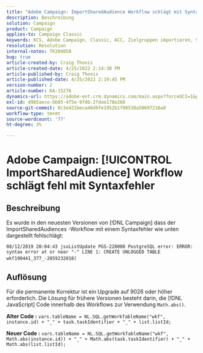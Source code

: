 ```yaml
---
title: "Adobe Campaign: ImportSharedAudience Workflow schlägt mit Syntaxfehler fehl."
description: Beschreibung
solution: Campaign
product: Campaign
applies-to: Campaign Classic
keywords: KCS, Adobe Campaign, Classic, ACC, Zielgruppen importieren, Syntaxfehler
resolution: Resolution
internal-notes: TK204050
bug: true
article-created-by: Craig Thonis
article-created-date: 4/25/2022 2:14:30 PM
article-published-by: Craig Thonis
article-published-date: 4/25/2022 2:19:45 PM
version-number: 2
article-number: KA-15276
dynamics-url: https://adobe-ent.crm.dynamics.com/main.aspx?forceUCI=1&pagetype=entityrecord&etn=knowledgearticle&id=19d73c03-a2c4-ec11-a7b6-0022480a1ec2
exl-id: d985aece-bb05-4f5e-97d6-2fdae178e260
source-git-commit: 0c3e421beca46d9fe1952b1f98538a50697216a0
workflow-type: tm+mt
source-wordcount: '77'
ht-degree: 3%

---
```


# Adobe Campaign: [!UICONTROL ImportSharedAudience] Workflow schlägt fehl mit Syntaxfehler

## Beschreibung


Es wurde in den neuesten Versionen von [!DNL Campaign] dass der ImportSharedAudiences -Workflow mit einem Syntaxfehler wie unten dargestellt fehlschlägt:

`08/12/2019 20:04:43 jsxListUpdate PGS-220000 PostgreSQL error: ERROR:  syntax error at or near "-" LINE 1: CREATE UNLOGGED TABLE wkf190441_377_-2059232018(    `                                        


## Auflösung


Für die permanente Korrektur ist ein Upgrade auf 9026 oder höher erforderlich. Die Lösung für frühere Versionen besteht darin, die [!DNL JavaScript] Code innerhalb des Workflows zur Verwendung `Math.abs()`.

<b>Alter Code :</b>
`vars.tableName = NL.SQL.getWorkTableName("wkf", instance.id) + "_" + task.taskIdentifier + "_" + list.listId;`

<b>Neuer Code :</b>
`vars.tableName = NL.SQL.getWorkTableName("wkf", Math.abs(instance.id)) + "_" + Math.abs(task.taskIdentifier) + "_" + Math.abs(list.listId);`
